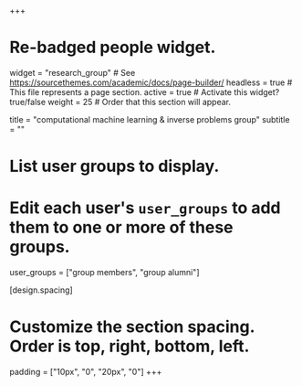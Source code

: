 +++
# Re-badged people widget.
widget = "research_group"  # See https://sourcethemes.com/academic/docs/page-builder/
headless = true  # This file represents a page section.
active = true  # Activate this widget? true/false
weight = 25  # Order that this section will appear.

title = "computational machine learning & inverse problems group"
subtitle = ""

# List user groups to display.
#   Edit each user's `user_groups` to add them to one or more of these groups.
user_groups = ["group members",
               "group alumni"]

[design.spacing]
  # Customize the section spacing. Order is top, right, bottom, left.
  padding = ["10px", "0", "20px", "0"]
+++
